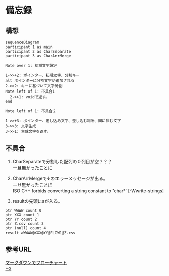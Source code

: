 # 備忘録

## 構想
```mermaid
sequenceDiagram
participant 1 as main
participant 2 as CharSeparate
participant 3 as CharArrMerge

Note over 1: 初期文字設定

1->>+2: ポインター、初期文字、分割キー
alt ポインターに分割文字が追加される
2->>2: キーに基づいて文字分割
Note left of 1: 不具合1
  2->>1: voidで返す。
end

Note left of 1: 不具合２

1->>+3: ポインター、差し込み文字、差し込む場所、間に挟む文字
3->>3: 文字生成 
3->>1: 生成文字を返す。
```

## 不具合
1. CharSeparateで分割した配列の０列目が空？？？  
一旦無かったことに
1. CharArrMergeで↓のエラーメッセージが出る。  
一旦無かったことに  
ISO C++ forbids converting a string constant to 'char*' [-Wwrite-strings]

1. resultの先頭にaが入る。
```
ptr WWWW count 0
ptr XXX count 1 
ptr YY count 2
ptr Z.csv count 3
ptr (null) count 4
result aWWWW@XXX@YY@FLOW1@Z.csv
```

## 参考URL
[マークダウンでフローチャート](https://qiita.com/yoktave-yoknel/items/b923fe2b9206beab700c)  
[+α](https://shd101wyy.github.io/markdown-preview-enhanced/#/ja-jp/diagrams)